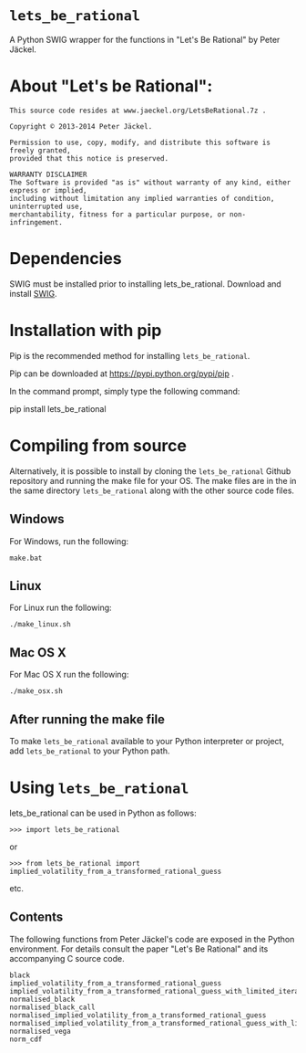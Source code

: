 
# ```lets_be_rational```

A Python SWIG wrapper for the functions in "Let's Be Rational" by Peter Jäckel.

# About "Let's be Rational":

```
This source code resides at www.jaeckel.org/LetsBeRational.7z .
```
```
Copyright © 2013-2014 Peter Jäckel.

Permission to use, copy, modify, and distribute this software is freely granted,
provided that this notice is preserved.

WARRANTY DISCLAIMER
The Software is provided "as is" without warranty of any kind, either express or implied,
including without limitation any implied warranties of condition, uninterrupted use,
merchantability, fitness for a particular purpose, or non-infringement.
```

# Dependencies

SWIG must be installed prior to installing lets_be_rational. Download and 
install [SWIG](http://www.swig.org/download.html).


# Installation with pip

Pip is the recommended method for installing ```lets_be_rational```.

Pip can be downloaded at https://pypi.python.org/pypi/pip .

In the command prompt, simply type the following command:

pip install lets_be_rational

# Compiling from source

Alternatively, it is possible to install by cloning the ```lets_be_rational``` Github
repository and running the make file for your OS.  The make files are in the in the 
same directory ```lets_be_rational``` along with the other source code files.


## Windows

For Windows, run the following:

```
make.bat
```

## Linux

For Linux run the following:

```
./make_linux.sh
```

## Mac OS X

For Mac OS X run the following:

```
./make_osx.sh
```

## After running the make file

To make ```lets_be_rational``` available to your Python interpreter or project, 
add ```lets_be_rational``` to your Python path.


# Using ```lets_be_rational```  

lets_be_rational can be used in Python as follows:
```
>>> import lets_be_rational
```

or

```
>>> from lets_be_rational import implied_volatility_from_a_transformed_rational_guess
```
etc.

## Contents

The following functions from Peter Jäckel's code are exposed in the Python environment.
For details consult the paper "Let's Be Rational" and its accompanying C source code.

```
black
implied_volatility_from_a_transformed_rational_guess
implied_volatility_from_a_transformed_rational_guess_with_limited_iterations
normalised_black
normalised_black_call
normalised_implied_volatility_from_a_transformed_rational_guess
normalised_implied_volatility_from_a_transformed_rational_guess_with_limited_iterations
normalised_vega
norm_cdf
```


